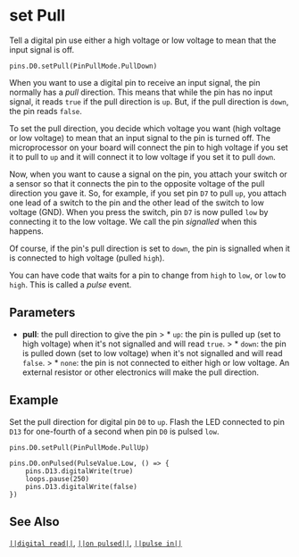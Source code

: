# set Pull

Tell a digital pin use either a high voltage or low voltage to mean that the input signal is off.

```sig
pins.D0.setPull(PinPullMode.PullDown)
```

When you want to use a digital pin to receive an input signal, the pin normally has a *pull* direction. This means that while the pin has no input signal, it reads `true` if the pull direction is `up`. But, if the pull direction is `down`, the pin reads `false`.

To set the pull direction, you decide which voltage you want (high voltage or low voltage) to mean that an input signal to the pin is turned off. The microprocessor on your board will connect the pin to high voltage if you set it to pull to `up` and it will connect it to low voltage if you set it to pull `down`.

Now, when you want to cause a signal on the pin, you attach your switch or a sensor so that it connects the pin to the opposite voltage of the pull direction you gave it. So, for example, if you set pin `D7` to pull `up`, you attach one lead of a switch to the pin and the other lead of the switch to low voltage (GND). When you press the switch, pin `D7` is now pulled `low` by connecting it to the low voltage. We call the pin *signalled* when this happens.

Of course, if the pin's pull direction is set to `down`, the pin is signalled when it is connected to high voltage (pulled `high`).

You can have code that waits for a pin to change from `high` to `low`, or `low` to `high`. This is called a *pulse* event.

## Parameters

* **pull**: the pull direction to give the pin > * `up`: the pin is pulled up (set to high voltage) when it's not signalled and will read `true`. > * `down`: the pin is pulled down (set to low voltage) when it's not signalled and will read `false`. > * `none`: the pin is not connected to either high or low voltage. An external resistor or other electronics will make the pull direction.

## Example

Set the pull direction for digital pin `D0` to `up`. Flash the LED connected to pin `D13` for one-fourth of a second when pin `D0` is pulsed `low`.

```blocks
pins.D0.setPull(PinPullMode.PullUp)

pins.D0.onPulsed(PulseValue.Low, () => {
    pins.D13.digitalWrite(true)
    loops.pause(250)
    pins.D13.digitalWrite(false)
})
```

## See Also

[`||digital read||`](/reference/pins/digital-read), [`||on pulsed||`](/reference/pins/on-pulsed), [`||pulse in||`](/reference/pins/pulse-in)